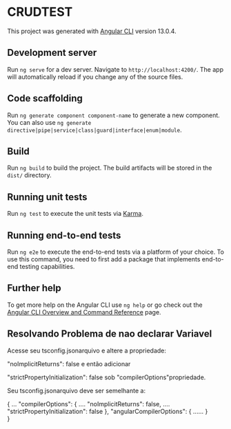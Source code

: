 # CRUDTEST

This project was generated with [Angular CLI](https://github.com/angular/angular-cli) version 13.0.4.

## Development server

Run `ng serve` for a dev server. Navigate to `http://localhost:4200/`. The app will automatically reload if you change any of the source files.

## Code scaffolding

Run `ng generate component component-name` to generate a new component. You can also use `ng generate directive|pipe|service|class|guard|interface|enum|module`.

## Build

Run `ng build` to build the project. The build artifacts will be stored in the `dist/` directory.

## Running unit tests

Run `ng test` to execute the unit tests via [Karma](https://karma-runner.github.io).

## Running end-to-end tests

Run `ng e2e` to execute the end-to-end tests via a platform of your choice. To use this command, you need to first add a package that implements end-to-end testing capabilities.

## Further help

To get more help on the Angular CLI use `ng help` or go check out the [Angular CLI Overview and Command Reference](https://angular.io/cli) page.


## Resolvando Problema de nao declarar Variavel
Acesse seu tsconfig.jsonarquivo e altere a propriedade:

 "noImplicitReturns": false
e então adicionar

 "strictPropertyInitialization": false
sob "compilerOptions"propriedade.

Seu tsconfig.jsonarquivo deve ser semelhante a:


{
      ...
      "compilerOptions": {
            ....
            "noImplicitReturns": false,
            ....
            "strictPropertyInitialization": false
      },
      "angularCompilerOptions": {
         ......
      }  
 }
